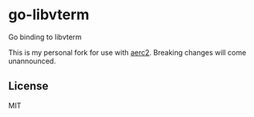 # go-libvterm

Go binding to libvterm

This is my personal fork for use with
[aerc2](https://git.sr.ht/~sircmpwn/aerc2). Breaking changes will come
unannounced.

## License

MIT
